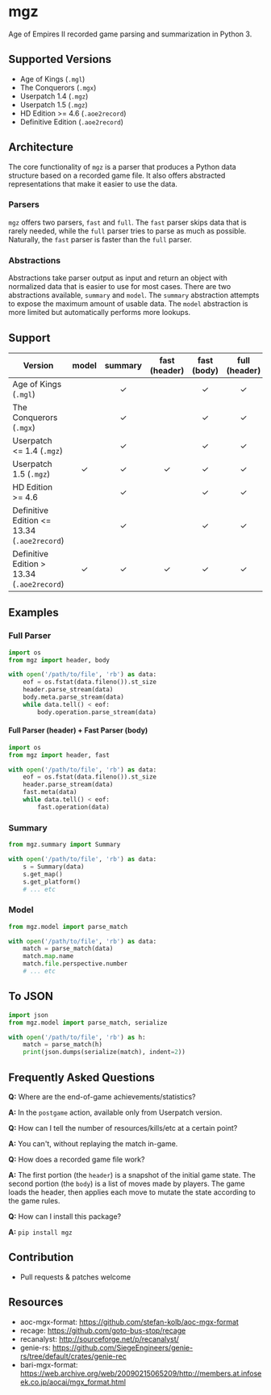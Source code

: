 # mgz

Age of Empires II recorded game parsing and summarization in Python 3.

## Supported Versions

- Age of Kings (`.mgl`)
- The Conquerors (`.mgx`)
- Userpatch 1.4 (`.mgz`)
- Userpatch 1.5 (`.mgz`)
- HD Edition >= 4.6 (`.aoe2record`)
- Definitive Edition (`.aoe2record`)

## Architecture

The core functionality of `mgz` is a parser that produces a Python data structure based on a recorded game file. It also offers abstracted representations that make it easier to use the data.

### Parsers

`mgz` offers two parsers, `fast` and `full`. The `fast` parser skips data that is rarely needed, while the `full` parser tries to parse as much as possible. Naturally, the `fast` parser is faster than the `full` parser.

### Abstractions

Abstractions take parser output as input and return an object with normalized data that is easier to use for most cases. There are two abstractions available, `summary` and `model`. The `summary` abstraction attempts to expose the maximum amount of usable data. The `model` abstraction is more limited but automatically performs more lookups.

## Support

| Version | model | summary | fast (header) | fast (body) | full (header) | full (body) | 
| --- | :-: | :-: | :-: | :-: | :-: | :-: |
| Age of Kings (`.mgl`) | | ✓ | | ✓ | ✓ | |
| The Conquerors (`.mgx`) | | ✓ | | ✓ | ✓ | |
| Userpatch <= 1.4 (`.mgz`) | | ✓ | | ✓ | ✓ | ✓ |
| Userpatch 1.5 (`.mgz`) | ✓ | ✓ | ✓ | ✓ | ✓ | ✓ |
| HD Edition >= 4.6 | | ✓ | | ✓ | ✓ | ✓ |
| Definitive Edition <= 13.34 (`.aoe2record`) | | ✓ | | ✓ | ✓ | ✓ |
| Definitive Edition > 13.34 (`.aoe2record`) | ✓ | ✓ | ✓ | ✓ | ✓ | ✓ |

## Examples

### Full Parser

```python
import os
from mgz import header, body

with open('/path/to/file', 'rb') as data:
    eof = os.fstat(data.fileno()).st_size
    header.parse_stream(data)
    body.meta.parse_stream(data)
    while data.tell() < eof:
        body.operation.parse_stream(data)
```

#### Full Parser (header) + Fast Parser (body)

```python
import os
from mgz import header, fast

with open('/path/to/file', 'rb') as data:
    eof = os.fstat(data.fileno()).st_size
    header.parse_stream(data)
    fast.meta(data)
    while data.tell() < eof:
        fast.operation(data)
```

### Summary

```python
from mgz.summary import Summary

with open('/path/to/file', 'rb') as data:
    s = Summary(data)
    s.get_map()
    s.get_platform()
    # ... etc
```

### Model

```python
from mgz.model import parse_match

with open('/path/to/file', 'rb') as data:
    match = parse_match(data)
    match.map.name
    match.file.perspective.number
    # ... etc
```

## To JSON

```python
import json
from mgz.model import parse_match, serialize

with open('/path/to/file', 'rb') as h:
    match = parse_match(h)
    print(json.dumps(serialize(match), indent=2))
```

## Frequently Asked Questions

**Q:** Where are the end-of-game achievements/statistics?

**A:** In the `postgame` action, available only from Userpatch version.

**Q:** How can I tell the number of resources/kills/etc at a certain point?

**A:** You can't, without replaying the match in-game.

**Q:** How does a recorded game file work?

**A:** The first portion (the `header`) is a snapshot of the initial game state. The second portion (the `body`) is a list of moves made by players. The game loads the header, then applies each move to mutate the state according to the game rules.

**Q:** How can I install this package?

**A:** `pip install mgz`

## Contribution
 - Pull requests & patches welcome

## Resources
 - aoc-mgx-format: https://github.com/stefan-kolb/aoc-mgx-format
 - recage: https://github.com/goto-bus-stop/recage
 - recanalyst: http://sourceforge.net/p/recanalyst/
 - genie-rs: https://github.com/SiegeEngineers/genie-rs/tree/default/crates/genie-rec
 - bari-mgx-format: https://web.archive.org/web/20090215065209/http://members.at.infoseek.co.jp/aocai/mgx_format.html
